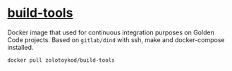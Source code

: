# [build-tools](https://hub.docker.com/r/zolotoykod/build-tools)

Docker image that used for continuous integration purposes on Golden Code projects. Based on `gitlab/dind` with ssh, make and docker-compose installed.

```bash
docker pull zolotoykod/build-tools
```
